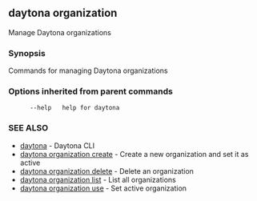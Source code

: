 ## daytona organization

Manage Daytona organizations

### Synopsis

Commands for managing Daytona organizations

### Options inherited from parent commands

```
      --help   help for daytona
```

### SEE ALSO

- [daytona](daytona.md) - Daytona CLI
- [daytona organization create](daytona_organization_create.md) - Create a new organization and set it as active
- [daytona organization delete](daytona_organization_delete.md) - Delete an organization
- [daytona organization list](daytona_organization_list.md) - List all organizations
- [daytona organization use](daytona_organization_use.md) - Set active organization
